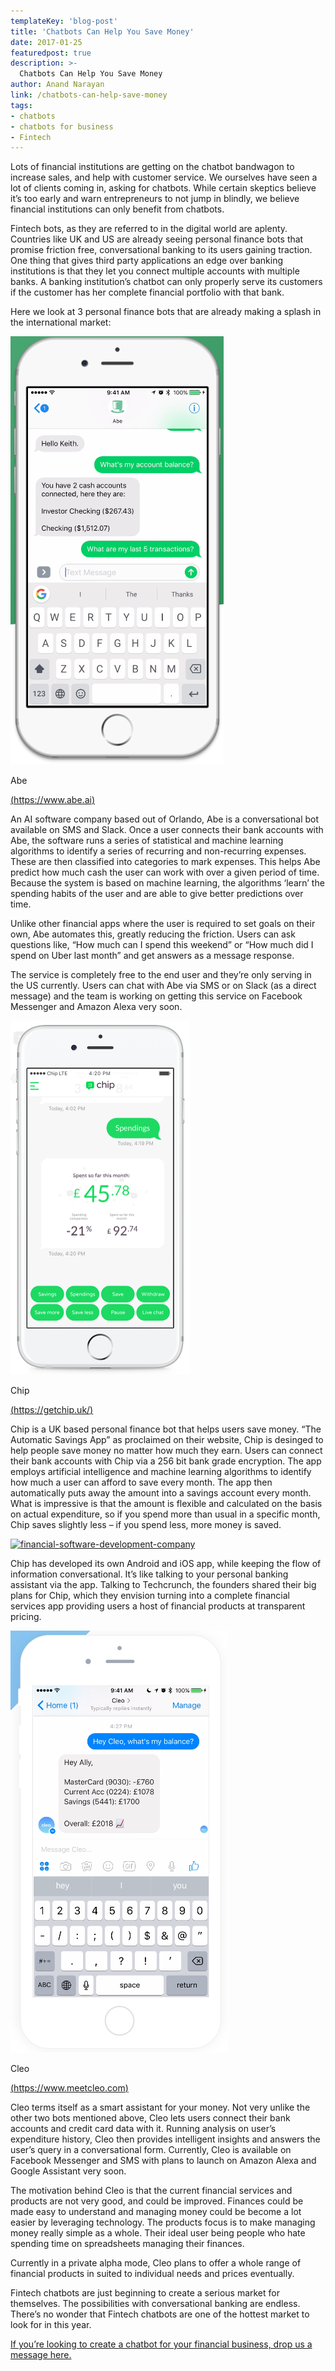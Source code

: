 ```yaml
---
templateKey: 'blog-post'
title: 'Chatbots Can Help You Save Money'
date: 2017-01-25
featuredpost: true
description: >-
  Chatbots Can Help You Save Money
author: Anand Narayan
link: /chatbots-can-help-save-money
tags:
- chatbots
- chatbots for business
- Fintech
---
```

Lots of financial institutions are getting on the chatbot bandwagon to increase sales, and help with customer service. We ourselves have seen a lot of clients coming in, asking for chatbots. While certain skeptics believe it’s too early and warn entrepreneurs to not jump in blindly, we believe financial institutions can only benefit from chatbots.

Fintech bots, as they are referred to in the digital world are aplenty. Countries like UK and US are already seeing personal finance bots that promise friction free, conversational banking to its users gaining traction. One thing that gives third party applications an edge over banking institutions is that they let you connect multiple accounts with multiple banks. A banking institution’s chatbot can only properly serve its customers if the customer has her complete financial portfolio with that bank.

Here we look at 3 personal finance bots that are already making a splash in the international market:

![abe](./images/abe.png)

Abe

[(https://www.abe.ai)](https://www.abe.ai)

An AI software company based out of Orlando, Abe is a conversational bot available on SMS and Slack. Once a user connects their bank accounts with Abe, the software runs a series of statistical and machine learning algorithms to identify a series of recurring and non-recurring expenses. These are then classified into categories to mark expenses. This helps Abe predict how much cash the user can work with over a given period of time. Because the system is based on machine learning, the algorithms ‘learn’ the spending habits of the user and are able to give better predictions over time.

Unlike other financial apps where the user is required to set goals on their own, Abe automates this, greatly reducing the friction. Users can ask questions like, “How much can I spend this weekend” or “How much did I spend on Uber last month” and get answers as a message response.

The service is completely free to the end user and they’re only serving in the US currently. Users can chat with Abe via SMS or on Slack (as a direct message) and the team is working on getting this service on Facebook Messenger and Amazon Alexa very soon.

![chip](./images/chip.png)

Chip

[(https://getchip.uk/)](https://getchip.uk/)

Chip is a UK based personal finance bot that helps users save money. “The Automatic Savings App” as proclaimed on their website, Chip is desinged to help people save money no matter how much they earn. Users can connect their bank accounts with Chip via a 256 bit bank grade encryption. The app employs artificial intelligence and machine learning algorithms to identify how much a user can afford to save every month. The app then automatically puts away the amount into a savings account every month. What is impressive is that the amount is flexible and calculated on the basis on actual expenditure, so if you spend more than usual in a specific month, Chip saves slightly less – if you spend less, more money is saved.

[![financial-software-development-company](./images/fintech-software-development-04.png)](/financial-software-development-company/)

Chip has developed its own Android and iOS app, while keeping the flow of information conversational. It’s like talking to your personal banking assistant via the app. Talking to Techcrunch, the founders shared their big plans for Chip, which they envision turning into a complete financial services app providing users a host of financial products at transparent pricing.

![cleo](./images/cleo.png)

Cleo

[(https://www.meetcleo.com)](https://www.meetcleo.com)

Cleo terms itself as a smart assistant for your money. Not very unlike the other two bots mentioned above, Cleo lets users connect their bank accounts and credit card data with it. Running analysis on user’s expenditure history, Cleo then provides intelligent insights and answers the user’s query in a conversational form. Currently, Cleo is available on Facebook Messenger and SMS with plans to launch on Amazon Alexa and Google Assistant very soon.

The motivation behind Cleo is that the current financial services and products are not very good, and could be improved. Finances could be made easy to understand and managing money could be become a lot easier by leveraging technology. The products focus is to make managing money really simple as a whole. Their ideal user being people who hate spending time on spreadsheets managing their finances.

Currently in a private alpha mode, Cleo plans to offer a whole range of financial products in suited to individual needs and prices eventually.

Fintech chatbots are just beginning to create a serious market for themselves. The possibilities with conversational banking are endless. There’s no wonder that Fintech chatbots are one of the hottest market to look for in this year.

[If you’re looking to create a chatbot for your financial business, drop us a message here.](/chatbot-development-company-bangalore/)

